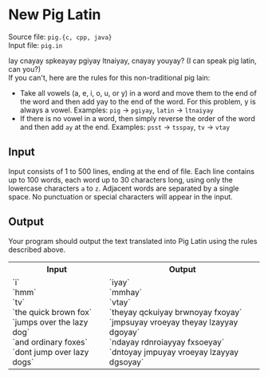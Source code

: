 # New Pig Latin
Source file: `pig.{c, cpp, java}`  
Input file: `pig.in`  

Iay cnayay spkeayay pgiyay ltnaiyay, cnayay youyay? (I can speak pig latin, can you?)  
If you can't, here are the rules for this non-traditional pig lain:
+ Take all vowels (a, e, i, o, u, or y) in a word and move them to the end of the word and then add yay to the end of the word. For this problem, y is always a vowel. Examples: `pig` -> `pgiyay`, `latin` -> `ltnaiyay`
+ If there is no vowel in a word, then simply reverse the order of the word and then add `ay` at the end. Examples: `psst` -> `tsspay`, `tv` -> `vtay`

## Input
Input consists of 1 to 500 lines, ending at the end of file. Each line contains up to 100 words, each word up to 30 characters long, using only the lowercase characters `a` to `z`. Adjacent words are separated by a single space. No punctuation or special characters will appear in the input.  

## Output
Your program should output the text translated into Pig Latin using the rules described above.

<table><tr><th>Input</th><th>Output</th></tr>
<tr><td>`i`<br>`hmm`<br>`tv`<br>`the quick brown fox`<br>`jumps over the lazy dog`<br>`and ordinary foxes`<br>`dont jump over lazy dogs`</td>
<td>`iyay`<br>`mmhay`<br>`vtay`<br>`theyay qckuiyay brwnoyay fxoyay`<br>`jmpsuyay vroeyay theyay lzayyay dgoyay`<br>`ndayay rdnroiayyay fxsoeyay`<br>`dntoyay jmpuyay vroeyay lzayyay dgsoyay`</td>
</tr></table>
